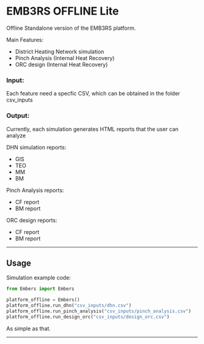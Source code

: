 # EMB3RS OFFLINE Lite 

Offline Standalone version of the EMB3RS platform. 

Main Features:
  - District Heating Network simulation 
  - Pinch Analysis (Internal Heat Recovery)
  - ORC design (Internal Heat Recovery)

### Input: 

Each feature need a specfic CSV, which can be obtained in the folder csv_inputs

### Output:

Currently, each simulation generates HTML reports that the user can analyze

DHN simulation reports:
  - GIS  
  - TEO
  - MM 
  - BM 
  
Pinch Analysis reports:
  - CF report
  - BM report

ORC design reports:
  - CF report
  - BM report


---

## Usage

Simulation example code:

```python
from Embers import Embers

platform_offline = Embers()
platform_offline.run_dhn("csv_inputs/dhn.csv")
platform_offline.run_pinch_analysis("csv_inputs/pinch_analysis.csv")
platform_offline.run_design_orc("csv_inputs/design_orc.csv")

```
As simple as that.


---
